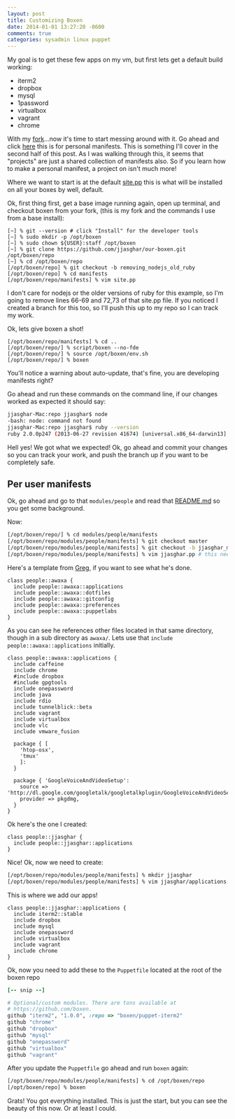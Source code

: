 ```yaml
---
layout: post
title: Customizing Boxen
date: 2014-01-01 13:27:20 -0600
comments: true
categories: sysadmin linux puppet
---
```


My goal is to get these few apps on my vm, but first lets get a default build working:

*   iterm2
*   dropbox
*   mysql
*   1password
*   virtualbox
*   vagrant
*   chrome

With my [fork](https://github.com/jjasghar/our-boxen)...now it's time to start messing around with it. Go ahead and click [here](https://github.com/jjasghar/our-boxen/tree/master/modules/people) this is for personal manifests. This is something I'll cover in the second half of this post. As I was walking through this, it seems that "projects" are just a shared collection of manifests also. So if you learn how to make a personal manifest, a project on isn't much more!

Where we want to start is at the default [site.pp](https://github.com/jjasghar/our-boxen/blob/master/manifests/site.pp) this is what will be installed on all your boxes by well, default.

Ok, first thing first, get a base image running again, open up terminal, and checkout boxen from your fork, (this is my fork and the commands I use from a base install):
```
[~] % git --version # click "Install" for the developer tools
[~] % sudo mkdir -p /opt/boxen
[~] % sudo chown ${USER}:staff /opt/boxen
[~] % git clone https://github.com/jjasghar/our-boxen.git /opt/boxen/repo
[~] % cd /opt/boxen/repo
[/opt/boxen/repo] % git checkout -b removing_nodejs_old_ruby
[/opt/boxen/repo] % cd manifests
[/opt/boxen/repo/manifests] % vim site.pp
```
I don't care for nodejs or the older versions of ruby for this example, so I'm going to remove lines 66-69 and 72,73 of that site.pp file. If you noticed I created a branch for this too, so I'll push this up to my repo so I can track my work.

Ok, lets give boxen a shot!
```
[/opt/boxen/repo/manifests] % cd ..
[/opt/boxen/repo/] % script/boxen --no-fde
[/opt/boxen/repo/] % source /opt/boxen/env.sh
[/opt/boxen/repo/] % boxen
```
You'll notice a warning about auto-update, that's fine, you are developing manifests right?

Go ahead and run these commands on the command line, if our changes worked as expected it should say:
```bash
jjasghar-Mac:repo jjasghar$ node
-bash: node: command not found
jjasghar-Mac:repo jjasghar$ ruby --version
ruby 2.0.0p247 (2013-06-27 revision 41674) [universal.x86_64-darwin13]
```
Hell yes! We got what we expected! Ok, go ahead and commit your changes so you can track your work, and push the branch up if you want to be completely safe.

## Per user manifests

Ok, go ahead and go to that `modules/people` and read that [README.md](https://github.com/jjasghar/our-boxen/tree/master/modules/people) so you get some background.

Now:
```bash
[/opt/boxen/repo/] % cd modules/people/manifests
[/opt/boxen/repo/modules/people/manifests] % git checkout master
[/opt/boxen/repo/modules/people/manifests] % git checkout -b jjasghar_manifest
[/opt/boxen/repo/modules/people/manifests] % vim jjasghar.pp # this needs to be your github account name
```
Here's a template from [Greg](https://github.com/awaxa/our-boxen/blob/master/modules/people/manifests/awaxa.pp), if you want to see what he's done.
```[ruby] [awaxa.pp]
class people::awaxa {
  include people::awaxa::applications
  include people::awaxa::dotfiles
  include people::awaxa::gitconfig
  include people::awaxa::preferences
  include people::awaxa::puppetlabs
}
```
As you can see he references other files located in that same directory, though in a sub directory as `awaxa/`. Lets use that `include people::awaxa::applications` initially.
```[ruby] [applications.pp]
class people::awaxa::applications {
  include caffeine
  include chrome
  #include dropbox
  #include gpgtools
  include onepassword
  include java
  include rdio
  include tunnelblick::beta
  include vagrant
  include virtualbox
  include vlc
  include vmware_fusion

  package { [
    'htop-osx',
    'tmux'
    ]:
  }

  package { 'GoogleVoiceAndVideoSetup':
    source => 'http://dl.google.com/googletalk/googletalkplugin/GoogleVoiceAndVideoSetup.dmg',
    provider => pkgdmg,
  }
}
```
Ok here's the one I created:
```[ruby] [jjasghar.pp]
class people::jjasghar {
  include people::jjasghar::applications
}
```
Nice! Ok, now we need to create:
```bash
[/opt/boxen/repo/modules/people/manifests] % mkdir jjasghar
[/opt/boxen/repo/modules/people/manifests] % vim jjasghar/applications.pp
```

This is where we add our apps!
```[ruby] [applications.pp]
class people::jjasghar::applications {
  include iterm2::stable
  include dropbox
  include mysql
  include onepassword
  include virtualbox
  include vagrant
  include chrome
}
```

Ok, now you need to add these to the `Puppetfile` located at the root of the boxen repo
```ruby
[-- snip --]

# Optional/custom modules. There are tons available at
# https://github.com/boxen.
github "iterm2", "1.0.0", :repo => "boxen/puppet-iterm2"
github "chrome"
github "dropbox"
github "mysql"
github "onepassword"
github "virtualbox"
github "vagrant"
```

After you update the `Puppetfile` go ahead and run `boxen` again:
```bash
[/opt/boxen/repo/modules/people/manifests] % cd /opt/boxen/repo
[/opt/boxen/repo] % boxen
```

Grats! You got everything installed. This is just the start, but you can see the beauty of this now. Or at least I could.

